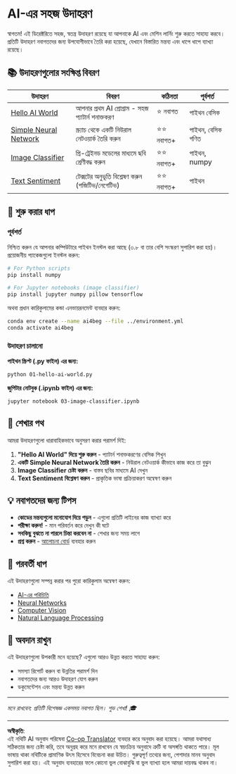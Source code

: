 <!--
CO_OP_TRANSLATOR_METADATA:
{
  "original_hash": "0d1babfdcbeb46525f2db3fbaaa54cd7",
  "translation_date": "2025-10-03T11:28:50+00:00",
  "source_file": "examples/README.md",
  "language_code": "bn"
}
-->
# AI-এর সহজ উদাহরণ

স্বাগতম! এই ডিরেক্টরিতে সহজ, স্বতন্ত্র উদাহরণ রয়েছে যা আপনাকে AI এবং মেশিন লার্নিং শুরু করতে সাহায্য করবে। প্রতিটি উদাহরণ নবাগতদের জন্য উপযোগীভাবে তৈরি করা হয়েছে, যেখানে বিস্তারিত মন্তব্য এবং ধাপে ধাপে ব্যাখ্যা রয়েছে।

## 📚 উদাহরণগুলোর সংক্ষিপ্ত বিবরণ

| উদাহরণ | বিবরণ | কঠিনতা | পূর্বশর্ত |
|---------|-------------|------------|---------------|
| [Hello AI World](../../../examples/01-hello-ai-world.py) | আপনার প্রথম AI প্রোগ্রাম - সহজ প্যাটার্ন শনাক্তকরণ | ⭐ নবাগত | পাইথন বেসিক |
| [Simple Neural Network](../../../examples/02-simple-neural-network.py) | স্ক্র্যাচ থেকে একটি নিউরাল নেটওয়ার্ক তৈরি করুন | ⭐⭐ নবাগত+ | পাইথন, বেসিক গণিত |
| [Image Classifier](./03-image-classifier.ipynb) | প্রি-ট্রেইনড মডেলের মাধ্যমে ছবি শ্রেণীবদ্ধ করুন | ⭐⭐ নবাগত+ | পাইথন, numpy |
| [Text Sentiment](../../../examples/04-text-sentiment.py) | টেক্সটের অনুভূতি বিশ্লেষণ করুন (পজিটিভ/নেগেটিভ) | ⭐⭐ নবাগত+ | পাইথন |

## 🚀 শুরু করার ধাপ

### পূর্বশর্ত

নিশ্চিত করুন যে আপনার কম্পিউটারে পাইথন ইনস্টল করা আছে (৩.৮ বা তার বেশি সংস্করণ সুপারিশ করা হয়)। প্রয়োজনীয় প্যাকেজগুলো ইনস্টল করুন:

```bash
# For Python scripts
pip install numpy

# For Jupyter notebooks (image classifier)
pip install jupyter numpy pillow tensorflow
```

অথবা প্রধান কারিকুলামের কন্ডা এনভায়রনমেন্ট ব্যবহার করুন:

```bash
conda env create --name ai4beg --file ../environment.yml
conda activate ai4beg
```

### উদাহরণ চালানো

**পাইথন স্ক্রিপ্ট (.py ফাইল) এর জন্য:**
```bash
python 01-hello-ai-world.py
```

**জুপিটার নোটবুক (.ipynb ফাইল) এর জন্য:**
```bash
jupyter notebook 03-image-classifier.ipynb
```

## 📖 শেখার পথ

আমরা উদাহরণগুলো ধারাবাহিকভাবে অনুসরণ করার পরামর্শ দিই:

1. **"Hello AI World" দিয়ে শুরু করুন** - প্যাটার্ন শনাক্তকরণের বেসিক শিখুন
2. **একটি Simple Neural Network তৈরি করুন** - নিউরাল নেটওয়ার্ক কীভাবে কাজ করে তা বুঝুন
3. **Image Classifier চেষ্টা করুন** - বাস্তব ছবির মাধ্যমে AI দেখুন
4. **Text Sentiment বিশ্লেষণ করুন** - প্রাকৃতিক ভাষা প্রক্রিয়াকরণ অন্বেষণ করুন

## 💡 নবাগতদের জন্য টিপস

- **কোডের মন্তব্যগুলো মনোযোগ দিয়ে পড়ুন** - এগুলো প্রতিটি লাইনের কাজ ব্যাখ্যা করে
- **পরীক্ষা করুন!** - মান পরিবর্তন করে দেখুন কী ঘটে
- **সবকিছু বুঝতে না পারলে চিন্তা করবেন না** - শেখার জন্য সময় লাগে
- **প্রশ্ন করুন** - [আলোচনা বোর্ড](https://github.com/microsoft/AI-For-Beginners/discussions) ব্যবহার করুন

## 🔗 পরবর্তী ধাপ

এই উদাহরণগুলো সম্পন্ন করার পর পুরো কারিকুলাম অন্বেষণ করুন:
- [AI-এর পরিচিতি](../lessons/1-Intro/README.md)
- [Neural Networks](../lessons/3-NeuralNetworks/README.md)
- [Computer Vision](../lessons/4-ComputerVision/README.md)
- [Natural Language Processing](../lessons/5-NLP/README.md)

## 🤝 অবদান রাখুন

এই উদাহরণগুলো উপকারী মনে হয়েছে? এগুলো আরও উন্নত করতে সাহায্য করুন:
- সমস্যা রিপোর্ট করুন বা উন্নতির পরামর্শ দিন
- নবাগতদের জন্য আরও উদাহরণ যোগ করুন
- ডকুমেন্টেশন এবং মন্তব্য উন্নত করুন

---

*মনে রাখবেন: প্রতিটি বিশেষজ্ঞ একসময় নবাগত ছিল। শুভ শেখা! 🎓*

---

**অস্বীকৃতি**:  
এই নথিটি AI অনুবাদ পরিষেবা [Co-op Translator](https://github.com/Azure/co-op-translator) ব্যবহার করে অনুবাদ করা হয়েছে। আমরা যথাসাধ্য সঠিকতার জন্য চেষ্টা করি, তবে অনুগ্রহ করে মনে রাখবেন যে স্বয়ংক্রিয় অনুবাদে ত্রুটি বা অসঙ্গতি থাকতে পারে। মূল ভাষায় থাকা নথিটিকে প্রামাণিক উৎস হিসেবে বিবেচনা করা উচিত। গুরুত্বপূর্ণ তথ্যের জন্য, পেশাদার মানব অনুবাদ সুপারিশ করা হয়। এই অনুবাদ ব্যবহারের ফলে কোনো ভুল বোঝাবুঝি বা ভুল ব্যাখ্যা হলে আমরা দায়বদ্ধ থাকব না।